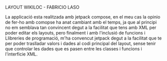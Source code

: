 LAYOUT WIKILOC - FABRICIO LASO

La applicació esta realitzada amb jetpack compose, en el meu cas la opinio de fer-ho amb comopse ha anat cambiant amb el temps,
ja que al principi no em semblava tan convincent degut a la facilitat que tens amb XML per poder editar els layouts, 
pero finalment i amb l'inclusió de funcions i Llibreries de programació, m'ha convencut jetpack degut a la facilitat que te per poder traslladar valors i dades al codi principal del layout,
sense tenir que controlar les dades que es pasen entre les classes i funcions i l'interficie XML.
